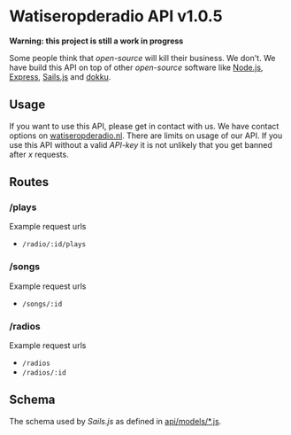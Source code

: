 # Watiseropderadio API v1.0.5
**Warning: this project is still a work in progress**

Some people think that *open-source* will kill their business. We don't. We have build this API on top of other *open-source* software like [Node.js](https://nodejs.org), [Express](http://expressjs.com/), [Sails.js](http://sailsjs.org/) and [dokku](http://progrium.viewdocs.io/dokku/).

## Usage
If you want to use this API, please get in contact with us. We have contact options on [watiseropderadio.nl](http://watiseropderadio.nl). There are limits on usage of our API. If you use this API without a valid *API-key* it is not unlikely that you get banned after *x* requests.

## Routes

### /plays

Example request urls

 * `/radio/:id/plays`

### /songs

Example request urls

 * `/songs/:id`


### /radios

Example request urls

 * `/radios`
 * `/radios/:id`

## Schema

The schema used by *Sails.js* as defined in [api/models/*.js](https://github.com/watiseropderadio/api/tree/master/api/models).
